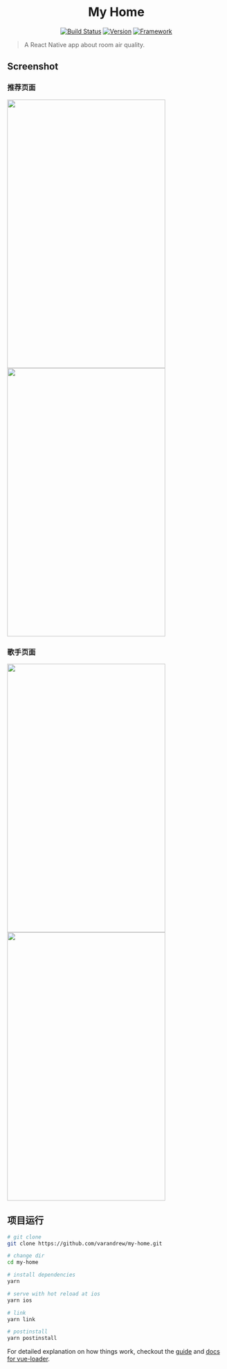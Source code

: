 
<h1 align="center">My Home</h1>

<p align="center">
<a href="https://travis-ci.org/Alamofire/varandrew/Petrichor-Music"><img src="https://travis-ci.org/varandrew/Petrichor-Music.svg?branch=master" alt="Build Status"></a>
<a href="https://github.com/varandrew/my-home"><img src="https://img.shields.io/npm/v/npm.svg" alt="Version"></a>
<a href="https://reactnative.dev/"><img src="https://img.shields.io/badge/framework-ReactNative-orange.svg" alt="Framework"></a>
</p>

> A React Native app about room air quality.

## Screenshot
### 推荐页面

<img src="https://github.com/varandrew/Petrichor-Music/blob/master/screenshot/screenshot_1_squashed.png" width="365" height="619"/> <img src="https://github.com/varandrew/Petrichor-Music/blob/master/screenshot/screenshot_2_squashed.png" width="365" height="619"/>

### 歌手页面

<img src="https://github.com/varandrew/Petrichor-Music/blob/master/screenshot/screenshot_3_squashed.png" width="365" height="619"/> <img src="https://github.com/varandrew/Petrichor-Music/blob/master/screenshot/screenshot_4_squashed.png" width="365" height="619"/>



## 项目运行

``` bash
# git clone
git clone https://github.com/varandrew/my-home.git

# change dir
cd my-home

# install dependencies
yarn

# serve with hot reload at ios
yarn ios

# link
yarn link

# postinstall
yarn postinstall
```

For detailed explanation on how things work, checkout the [guide](http://vuejs-templates.github.io/webpack/) and [docs for vue-loader](http://vuejs.github.io/vue-loader).

